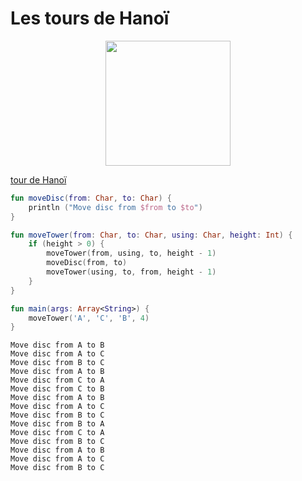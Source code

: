 # Les tours de Hanoï

<center>
<img src="../images/Tower_of_Hanoi_4.gif" width="200">
</center>  

[tour de Hanoï](https://fr.wikipedia.org/wiki/Tours_de_Hano%C3%AF)

``` kotlin
fun moveDisc(from: Char, to: Char) {
    println ("Move disc from $from to $to")
}

fun moveTower(from: Char, to: Char, using: Char, height: Int) {
    if (height > 0) {
        moveTower(from, using, to, height - 1)
        moveDisc(from, to)
        moveTower(using, to, from, height - 1)
    }
}

fun main(args: Array<String>) {
	moveTower('A', 'C', 'B', 4)
}
```

```
Move disc from A to B
Move disc from A to C
Move disc from B to C
Move disc from A to B
Move disc from C to A
Move disc from C to B
Move disc from A to B
Move disc from A to C
Move disc from B to C
Move disc from B to A
Move disc from C to A
Move disc from B to C
Move disc from A to B
Move disc from A to C
Move disc from B to C
```
